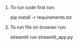 1. To run code first run:
   
   pip install -r requirements.txt

2. To run file on browser run:
   
   streamlit run streamlit_app.py

